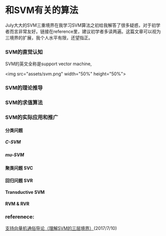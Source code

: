 # 和SVM有关的算法

July大大的SVM三重境界在我学习SVM算法之初给我解答了很多疑惑，对于初学者而言非常友好。链接在reference里，建议初学者多读两遍。这篇文章可以视为三境界的扩展，我个人水平有限，还望指正。

### SVM的直觉认知

SVM的英文全称是support vector machine, 

&lt;img src="assets/svm.png" width="50%" height="50%"&gt;

### SVM的理论推导

### SVM的求值算法

### SVM的实际应用和推广

#### 分类问题

##### C-SVM

##### mu-SVM

#### 聚类问题 SVC

#### 回归问题 SVR

#### Transductive SVM

#### RVM & RVR

### referenece:

[支持向量机通俗导论（理解SVM的三层境界）](http://blog.csdn.net/v_july_v/article/details/7624837)\(2017/7/10\)

